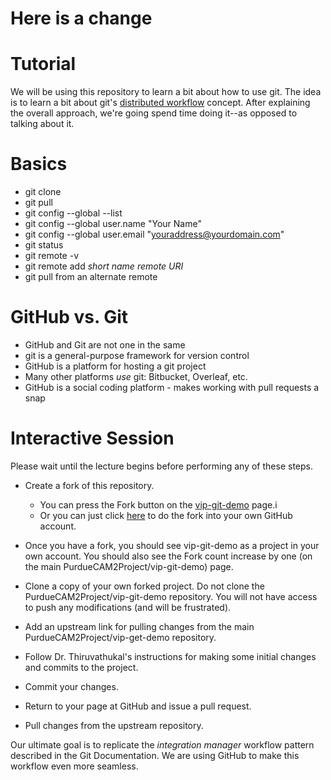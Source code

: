 Here is a change
================


Tutorial
=========

We will be using this repository to learn a bit about how to use git.
The idea is to learn a bit about git's [distributed workflow](https://git-scm.com/book/en/v2/Distributed-Git-Distributed-Workflows) concept.
After explaining the overall approach, we're going spend time doing it--as opposed to talking about it.

Basics
============

- git clone
- git pull
- git config --global --list
- git config --global user.name "Your Name"
- git config --global user.email "youraddress@yourdomain.com"
- git status
- git remote -v
- git remote add _short name_ _remote URI_
- git pull from an alternate remote

GitHub vs. Git
================

- GitHub and Git are not one in the same
- git is a general-purpose framework for version control
- GitHub is a platform for hosting a git project
- Many other platforms _use_ git: Bitbucket, Overleaf, etc.
- GitHub is a social coding platform - makes working with pull requests a snap

Interactive Session
======================

Please wait until the lecture begins before performing any of these steps.


- Create a fork of this repository.

  - You can press the Fork button on the [vip-git-demo](https://github.com/PurdueCAM2Project/vip-git-demo) page.i
  - Or you can just click [here](https://github.com/PurdueCAM2Project/vip-git-demo#fork-destination-box) to do the fork into your own GitHub account.

- Once you have a fork, you should see vip-git-demo as a project in your own account. You should also see the Fork count increase by one (on the main PurdueCAM2Project/vip-git-demo) page.

- Clone a copy of your own forked project. Do not clone the PurdueCAM2Project/vip-git-demo repository. You will not have access to push any modifications (and will be frustrated).

- Add an upstream link for pulling changes from the main PurdueCAM2Project/vip-get-demo repository.

- Follow Dr. Thiruvathukal's instructions for making some initial changes and commits to the project.

- Commit your changes.

- Return to your page at GitHub and issue a pull request.

- Pull changes from the upstream repository.

Our ultimate goal is to replicate the _integration manager_ workflow pattern described in the Git Documentation. We are using GitHub to make this workflow even more seamless.
